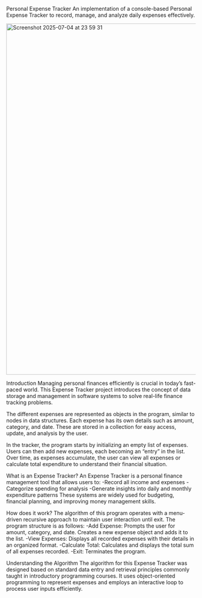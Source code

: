 Personal Expense Tracker
An implementation of a console-based Personal Expense Tracker to record, manage, and analyze daily expenses effectively.

<img width="933" alt="Screenshot 2025-07-04 at 23 59 31" src="https://github.com/user-attachments/assets/ed3e30d2-73d5-49ee-9838-bf57d8ee73fb" />

Introduction
Managing personal finances efficiently is crucial in today’s fast-paced world. This Expense Tracker project introduces the concept of data storage and management in software systems to solve real-life finance tracking problems.

The different expenses are represented as objects in the program, similar to nodes in data structures. Each expense has its own details such as amount, category, and date. These are stored in a collection for easy access, update, and analysis by the user.

In the tracker, the program starts by initializing an empty list of expenses. Users can then add new expenses, each becoming an “entry” in the list. Over time, as expenses accumulate, the user can view all expenses or calculate total expenditure to understand their financial situation.

What is an Expense Tracker?
An Expense Tracker is a personal finance management tool that allows users to:
-Record all income and expenses
-Categorize spending for analysis
-Generate insights into daily and monthly expenditure patterns
These systems are widely used for budgeting, financial planning, and improving money management skills.

How does it work?
The algorithm of this program operates with a menu-driven recursive approach to maintain user interaction until exit.
The program structure is as follows:
-Add Expense:
Prompts the user for amount, category, and date. Creates a new expense object and adds it to the list.
-View Expenses:
Displays all recorded expenses with their details in an organized format.
-Calculate Total:
Calculates and displays the total sum of all expenses recorded.
-Exit:
Terminates the program.

Understanding the Algorithm
The algorithm for this Expense Tracker was designed based on standard data entry and retrieval principles commonly taught in introductory programming courses. It uses object-oriented programming to represent expenses and employs an interactive loop to process user inputs efficiently.

